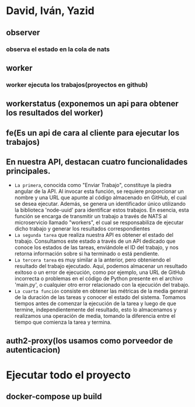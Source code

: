 # David, Iván, Yazid
## observer

### observa el estado en la cola de nats

## worker
### worker ejecuta los trabajos(proyectos en github)

## workerstatus (exponemos un api para obtener los resultados del worker)

## fe(Es un api de cara al cliente para ejecutar los trabajos)
## En nuestra API, destacan cuatro funcionalidades principales.
- `La primera`, conocida como "Enviar Trabajo", constituye la piedra angular de la API. Al invocar esta función, se requiere proporcionar un nombre y una URL que apunte al código almacenado en GitHub, el cual se desea ejecutar. Además, se genera un identificador único utilizando la biblioteca 'node-uuid' para identificar estos trabajos. En esencia, esta función se encarga de transmitir un trabajo a través de NATS al microservicio llamado "workers", el cual se responsabiliza de ejecutar dicho trabajo y generar los resultados correspondientes
- `La segunda tarea` que realiza nuestra API es obtener el estado del trabajo. Consultamos este estado a través de un API dedicado que conoce los estados de las tareas, enviándole el ID del trabajo, y nos retorna información sobre si ha terminado o está pendiente.
- `La tercera tarea` es muy similar a la anterior, pero obteniendo el resultado del trabajo ejecutado. Aquí, podemos almacenar un resultado exitoso o un error de ejecución, como por ejemplo, una URL de GitHub incorrecta o problemas en el código de Python presente en el archivo 'main.py', o cualquier otro error relacionado con la ejecución del trabajo.
- `La cuarta función` consiste en obtener las métricas de la media general de la duración de las tareas y conocer el estado del sistema. Tomamos tiempos antes de comenzar la ejecución de la tarea y luego de que termine, independientemente del resultado, esto lo almacenamos y realizamos una operación de media, tomando la diferencia entre el tiempo que comienza la tarea y termina.

## auth2-proxy(los usamos como porveedor de autenticacion)

# Ejecutar todo el proyecto
## docker-compose up build